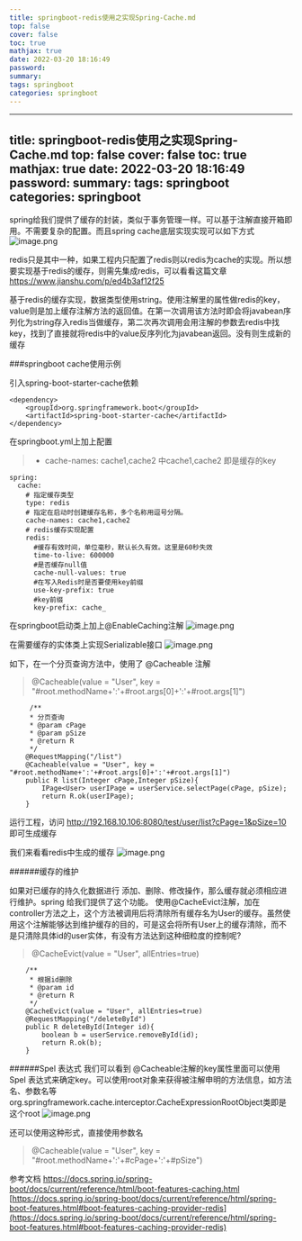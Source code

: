 ```yaml
---
title: springboot-redis使用之实现Spring-Cache.md
top: false
cover: false
toc: true
mathjax: true
date: 2022-03-20 18:16:49
password:
summary:
tags: springboot
categories: springboot
---
```

---
title: springboot-redis使用之实现Spring-Cache.md
top: false
cover: false
toc: true
mathjax: true
date: 2022-03-20 18:16:49
password:
summary:
tags: springboot
categories: springboot
---

spring给我们提供了缓存的封装，类似于事务管理一样。可以基于注解直接开箱即用。不需要复杂的配置。而且spring cache底层实现实现可以如下方式
![image.png](https://upload-images.jianshu.io/upload_images/13965490-f81f504af2d0ddea.png?imageMogr2/auto-orient/strip%7CimageView2/2/w/1240)


redis只是其中一种，如果工程内只配置了redis则以redis为cache的实现。所以想要实现基于redis的缓存，则需先集成redis，可以看看这篇文章 https://www.jianshu.com/p/ed4b3af12f25

基于redis的缓存实现，数据类型使用string。使用注解里的属性做redis的key，value则是加上缓存注解方法的返回值。在第一次调用该方法时即会将javabean序列化为string存入redis当做缓存，第二次再次调用会用注解的参数去redis中找key，找到了直接就将redis中的value反序列化为javabean返回。没有则生成新的缓存

###springboot cache使用示例


引入spring-boot-starter-cache依赖
~~~	
<dependency>
	<groupId>org.springframework.boot</groupId>
	<artifactId>spring-boot-starter-cache</artifactId>
</dependency>
~~~

在springboot.yml上加上配置

>- cache-names: cache1,cache2 中cache1,cache2 即是缓存的key
~~~
spring:
  cache:
    # 指定缓存类型
    type: redis
    # 指定在启动时创建缓存名称，多个名称用逗号分隔。
    cache-names: cache1,cache2
    # redis缓存实现配置
    redis:
      #缓存有效时间，单位毫秒，默认长久有效。这里是60秒失效
      time-to-live: 600000
      #是否缓存null值
      cache-null-values: true
      #在写入Redis时是否要使用key前缀
      use-key-prefix: true
      #key前缀
      key-prefix: cache_
~~~

在springboot启动类上加上@EnableCaching注解
![image.png](https://upload-images.jianshu.io/upload_images/13965490-163d0b11c269c26e.png?imageMogr2/auto-orient/strip%7CimageView2/2/w/1240)

在需要缓存的实体类上实现Serializable接口
![image.png](https://upload-images.jianshu.io/upload_images/13965490-297c357ac0013186.png?imageMogr2/auto-orient/strip%7CimageView2/2/w/1240)


如下，在一个分页查询方法中，使用了 @Cacheable 注解
>@Cacheable(value = "User", key = "#root.methodName+':'+#root.args[0]+':'+#root.args[1]")



~~~
     /**
     * 分页查询
     * @param cPage
     * @param pSize
     * @return R
     */
    @RequestMapping("/list")
    @Cacheable(value = "User", key = "#root.methodName+':'+#root.args[0]+':'+#root.args[1]")
    public R list(Integer cPage,Integer pSize){
        IPage<User> userIPage = userService.selectPage(cPage, pSize);
        return R.ok(userIPage);
    }

~~~

运行工程，访问 http://192.168.10.106:8080/test/user/list?cPage=1&pSize=10 即可生成缓存

我们来看看redis中生成的缓存
![image.png](https://upload-images.jianshu.io/upload_images/13965490-758777218888207c.png?imageMogr2/auto-orient/strip%7CimageView2/2/w/1240)

######缓存的维护

如果对已缓存的持久化数据进行 添加、删除、修改操作，那么缓存就必须相应进行维护。spring 给我们提供了这个功能。
使用@CacheEvict注解，加在controller方法之上，这个方法被调用后将清除所有缓存名为User的缓存。虽然使用这个注解能够达到维护缓存的目的，可是这会将所有User上的缓存清除，而不是只清除具体id的user实体，有没有方法达到这种细粒度的控制呢?
 >@CacheEvict(value = "User", allEntries=true)
~~~
    /**
     * 根据id删除
     * @param id
     * @return R
     */
    @CacheEvict(value = "User", allEntries=true)
    @RequestMapping("/deleteById")
    public R deleteById(Integer id){
        boolean b = userService.removeById(id);
        return R.ok(b);
    }
~~~


######Spel 表达式
我们可以看到 @Cacheable注解的key属性里面可以使用Spel 表达式来确定key。可以使用root对象来获得被注解申明的方法信息，如方法名、参数名等
org.springframework.cache.interceptor.CacheExpressionRootObject类即是这个root
![image.png](https://upload-images.jianshu.io/upload_images/13965490-a24cd40df56034cc.png?imageMogr2/auto-orient/strip%7CimageView2/2/w/1240)

还可以使用这种形式，直接使用参数名
> @Cacheable(value = "User", key = "#root.methodName+':'+#cPage+':'+#pSize")


参考文档
https://docs.spring.io/spring-boot/docs/current/reference/html/boot-features-caching.html
[https://docs.spring.io/spring-boot/docs/current/reference/html/spring-boot-features.html#boot-features-caching-provider-redis](https://docs.spring.io/spring-boot/docs/current/reference/html/spring-boot-features.html#boot-features-caching-provider-redis)
